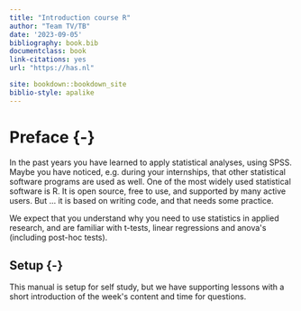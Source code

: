 ```yaml
--- 
title: "Introduction course R"
author: "Team TV/TB"
date: '2023-09-05'
bibliography: book.bib
documentclass: book
link-citations: yes
url: "https://has.nl"

site: bookdown::bookdown_site
biblio-style: apalike
---
```


# Preface {-}

In the past years you have learned to apply statistical analyses, using SPSS.
Maybe you have noticed, e.g. during your internships, that other statistical software programs are used as well.
One of the most widely used statistical software is R.
It is open source, free to use, and supported by many active users.
But ... it is based on writing code, and that needs some practice.

We expect that you understand why you need to use statistics in applied research, and are familiar with t-tests, linear regressions and anova's (including post-hoc tests).


## Setup {-}

This manual is setup for self study, but we have supporting lessons with a short introduction of the week's content and time for questions.

